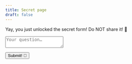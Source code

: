 ```yaml
---
title: Secret page
draft: false
---
```

Yay, you just unlocked the secret form! Do NOT share it! 🤫

<form name="contact" id="form" netlify>
    <p>
      <textarea type="text" name="message" required placeholder="Your question…" /></textarea>
    </p>
  </section>
  <p>
    <button type="submit">Submit! 🤡</button>
  </p>
</form>